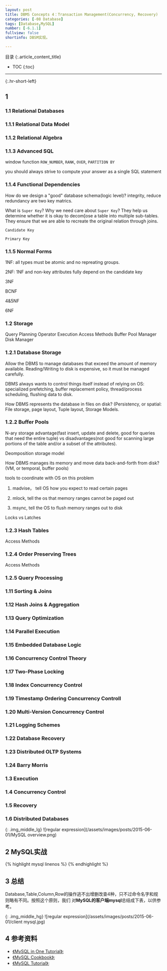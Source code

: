 ```yaml
---
layout: post
title: DBMS Concepts 4：Transaction Management(Concurrency, Recovery)
categories: [-08 Database]
tags: [Database,MySQL]
number: [-6.1.1]
fullview: false
shortinfo: DBSM实现。

---
```

目录
{:.article_content_title}


* TOC
{:toc}

---
{:.hr-short-left}

## 1 ##

### 1.1 Relational Databases

### 1.1.1  Relational Data Model ###

### 1.1.2 Relational Algebra ###

### 1.1.3 Advanced SQL ###

window function `ROW_NUMBER`, `RANK`, `OVER`, `PARTITION BY`

you should always strive to compute your answer as a single SQL statement

### 1.1.4 Functional Dependencies ###

How do we design a "good" database schema(logic level)? integrity, reduce redundancy are two key matrics.

What is `Super Key`? Why we need care about `Super Key`? They help us determine whether it is okay to decom[ose a table into multiple sub-tables. They ensure that we are able to recreate the original relation through joins.

`Candidate Key`

`Primary Key`


### 1.1.5 Normal Forms ###

1NF: all types must be atomic and no repreating groups.

2NF: 1NF and non-key attributes fully depend on the candidate key

3NF

BCNF

4&5NF

6NF

### 1.2 Storage

Query Planning
Operator Execution
Access Methods
Buffer Pool Manager
Disk Manager

### 1.2.1 Database Storage ###

Allow the DBMS to manage databases that exceed the amount of memory available. Reading/Writing to disk is expensive, so it must be managed carefully.

DBMS always wants to control things itself instead of relying on OS: specialized prefetching, buffer replacement policy, thread/process scheduling, flushing data to disk.

How DBMS represents the database in files on disk? (Persistency, or spatial: File storage, page layout, Tuple layout, Storage Models.


### 1.2.2 Buffer Pools ###

N-ary storage advantage(fast insert, update and delete, good for queries that need the entire tuple) vs disadvantages(not good for scanning large portions of the table and/or a subset of the attributes).

Deomposition storage model



How DBMS manages its memory and move data back-and-forth from disk? (VM, or temporal,  buffer pools)

tools to coordinate with OS on this problem

1. madvise， tell OS how you expect to read certain pages

2. mlock, tell the os that memory ranges cannot be paged out

3. msync, tell the OS to flush memory ranges out to disk

Locks vs Latches

### 1.2.3 Hash Tables ###

Access Methods

### 1.2.4 Order Preserving Trees ###

Access Methods

### 1.2.5 Query Processing ###

### 1.11 Sorting & Joins ###

### 1.12 Hash Joins & Aggregation ###

### 1.13 Query Optimization ###

### 1.14 Parallel Execution ###

### 1.15 Embedded Database Logic ###

### 1.16 Concurrency Control Theory ###

### 1.17 Two-Phase Locking ###

### 1.18 Index Concurrency Control ###

### 1.19 Timestamp Ordering Concurrency Controll ###

### 1.20 Multi-Version Concurrency Control ###

### 1.21 Logging Schemes ###

### 1.22 Database Recovery ###

### 1.23 Distributed OLTP Systems ###

### 1.24 Barry Morris ###

### 1.3 Execution

### 1.4 Concurrency Control

### 1.5 Recovery

### 1.6 Distributed Databases



{: .img_middle_lg}
![regular expression](/assets/images/posts/2015-06-01/MySQL overview.png)


## 2 MySQL实战 ## 

{% highlight mysql linenos %}
{% endhighlight %}


## 3 总结 ##

Database,Table,Column,Row的操作逃不出增删改查4种，只不过命令名字和规则略有不同。按照这个原则，我们
对**MySQL的客户端mysql**总结成下表，以供参考。

{: .img_middle_hg}
![regular expression](/assets/images/posts/2015-06-01/client mysql.jpg)


## 4 参考资料 ##
- [《MySQL in One Tutorial》](https://www.youtube.com/watch?v=yPu6qV5byu4);
- [《MySQL Cookbook》](https://www.amazon.com/MySQL-Cookbook-Paul-DuBois/dp/059652708X/ref=sr_1_2?ie=UTF8&qid=1469005314&sr=8-2&keywords=mysql+cookbook);
- [《MySQL Tutorial》](http://www.tutorialspoint.com/mysql/);





